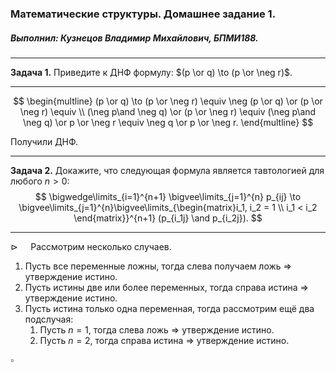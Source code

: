 ### Математические структуры. Домашнее задание 1.

##### Выполнил: Кузнецов Владимир Михайлович, БПМИ188.

---

**Задача 1.** Приведите к ДНФ формулу: $(p \or q) \to (p \or \neg r)$.

---

$$
\begin{multline}
(p \or q) \to (p \or \neg r) \equiv \neg (p \or q) \or (p \or \neg r) \equiv \\ (\neg p\and \neg q) \or (p \or \neg r) \equiv (\neg p\and \neg q) \or p \or \neg r \equiv \neg q \or p \or \neg r.
\end{multline}
$$

Получили ДНФ. 

---

**Задача 2.** Докажите, что следующая формула является тавтологией для любого $n > 0$:
$$
\bigwedge\limits_{i=1}^{n+1} \bigvee\limits_{j=1}^{n} p_{ij} \to \bigvee\limits_{j=1}^{n}\bigvee\limits_{\begin{matrix}i_1, i_2 = 1 \\ i_1 < i_2 \end{matrix}}^{n+1} (p_{i_1j} \and p_{i_2j}).
$$

---

$\triangleright \quad$ Рассмотрим несколько случаев.

1. Пусть все переменные ложны, тогда слева получаем ложь $\Rightarrow$ утверждение истино.
2. Пусть истины две или более переменных, тогда справа истина $\Rightarrow$ утверждение истино.
3. Пусть истина только одна переменная, тогда рассмотрим ещё два подслучая:
   1. Пусть $n = 1$, тогда слева ложь $\Rightarrow$ утверждение истино.
   2. Пусть $n = 2$, тогда справа истина $\Rightarrow$ утверждение истино.

$\square$
